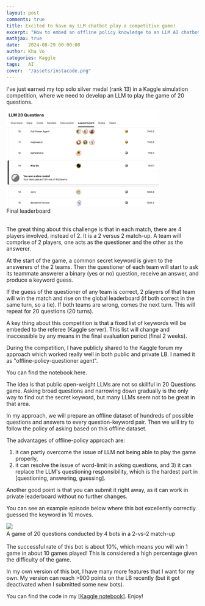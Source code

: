 ```yaml
---
layout: post
comments: true
title: Excited to have my LLM chatbot play a competitive game!
excerpt: "How to embed an offline policy knowledge to an LLM AI chatbot that plays the game of 20 Questions, and won rank 13/832 in a Kaggle simulation competition."
mathjax: true
date:   2024-08-29 00:00:00
author: Kha Vo
categories: Kaggle
tags:	AI
cover:  "/assets/instacode.png"
---
```


I've just earned my top solo silver medal (rank 13) in a Kaggle simulation competition, where we need to develop an LLM to play the game of 20 questions. <br>


<div class="imgcap">
<img src="/images/llm20q_kaggleLB.png" width="400">
<div class="thecap"> Final leaderboard </div>
</div>
<br>

The great thing about this challenge is that in each match, there are 4 players involved, instead of 2. It is a 2 versus 2 match-up. A team will comprise of 2 players, one acts as the questioner and the other as the answerer. <br>

At the start of the game, a common secret keyword is given to the answerers of the 2 teams. Then the questioner of each team will start to ask its teammate answerer a binary (yes or no) question, receive an answer, and produce a keyword guess. <br>

If the guess of the questioner of any team is correct, 2 players of that team will win the match and rise on the global leaderboard (if both correct in the same turn, so a tie). If both teams are wrong, comes the next turn. This will repeat for 20 questions (20 turns). <br>

A key thing about this competition is that a fixed list of keywords will be embeded to the referee (Kaggle server). This list will change and inaccessible by any means in the final evaluation period (final 2 weeks). <br>

During the competition, I have publicly shared to the Kaggle forum my approach which worked really well in both public and private LB.
I named it as "offline-policy-questioner agent". <br>

You can find the notebook here.

The idea is that public open-weight LLMs are not so skillful in 20 Questions game. Asking broad questions and narrowing down gradually is the only way to find out the secret keyword, but many LLMs seem not to be great in that area. <br>

In my approach, we will prepare an offline dataset of hundreds of possible questions and answers to every question-keyword pair. Then we will try to follow the policy of asking based on this offline dataset. <br>

The advantages of offline-policy approach are: <br>

1) it can partly overcome the issue of LLM not being able to play the game properly, <br>
2) it can resolve the issue of word-limit in asking questions, and 3) it can replace the LLM's questioning responsibility, which is the hardest part in [questioning, answering, guessing]. <br>

Another good point is that you can submit it right away, as it can work in private leaderboard without no further changes.<br>

You can see an example episode below where this bot excellently correctly guessed the keyword in 10 moves.<br>

<div class="imgcap">
<img src="https://www.googleapis.com/download/storage/v1/b/kaggle-forum-message-attachments/o/inbox%2F1829450%2Fd9c51f05c4df55dee4a0e58624bf5fa9%2Fkhavo_episode_example.gif?generation=1722868290679729&alt=media" width="400">
<div class="thecap"> A game of 20 questions conducted by 4 bots in a 2-vs-2 match-up </div>
</div>

<br>
The successful rate of this bot is about 10%, which means you will win 1 game in about 10 games played! This is considered a high percentage given the difficulty of the game.<br>

In my own version of this bot, I have many more features that I want for my own. My version can reach >900 points on the LB recently (but it got deactivated when I submitted some new bots). <br>

You can find the code in my [[Kaggle notebook]](https://www.kaggle.com/code/khahuras/offline-policy-questioner-agent). Enjoy!

